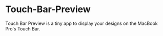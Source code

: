 # Touch-Bar-Preview
Touch Bar Preview is a tiny app to display your designs on the MacBook Pro's Touch Bar.
